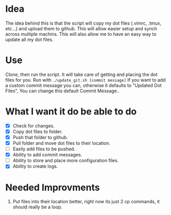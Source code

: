 # Idea
The idea behind this is that the script will copy my dot files
(.vimrc, .tmux, etc...) and upload them to github. This will allow easier setup and synch across multiple machins. This will also allow me to have an easy way to update all my dot files. 



# Use
Clone, then run the script. It will take care of getting and placing the dot files for you. 
Run with ```./update_git.sh [commit message]``` If you want to add a custom commit message you can, otherwise it defaults to "Updated Dot Files", You can change this default Commit Message.. 

# What I want it do be able to do
- [x] Check for changes.
- [x] Copy dot files to folder.
- [x] Push that folder to github.
- [x] Pull folder and move dot files to their location. 
- [ ] Easily add files to be pushed. 
- [x] Ability to add commit messages. 
- [ ] Ability to store and place more configuration files. 
- [x] Ability to create logs.

# Needed Improvments
1. Put files into their location better, right now its just 2 cp commands, it should really be a loop. 
